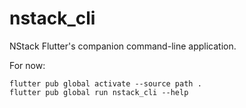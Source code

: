 # nstack_cli

NStack Flutter's companion command-line application.

For now:
```
flutter pub global activate --source path .
flutter pub global run nstack_cli --help
```
